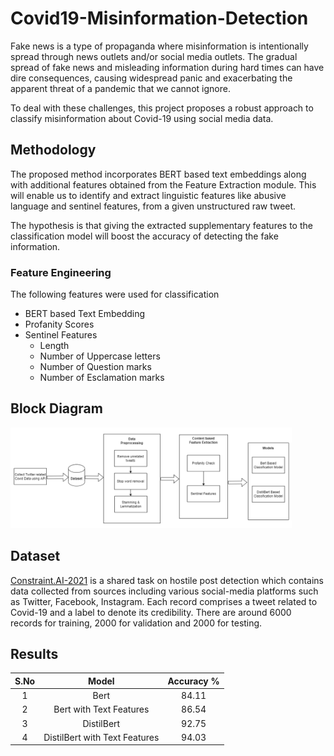 # Covid19-Misinformation-Detection

Fake news is a type of propaganda where misinformation is intentionally spread through news outlets and/or social media outlets. The gradual spread of fake news and misleading information during hard times can have dire consequences, causing widespread panic and exacerbating the apparent threat of a pandemic that we cannot ignore.

To deal with these challenges, this project proposes a robust approach to classify misinformation about Covid-19 using social media data.


## Methodology

The proposed method incorporates BERT based text embeddings along with additional features obtained from the Feature Extraction module. This will enable us to identify and extract linguistic features like abusive language and sentinel features, from a given unstructured raw tweet. 

The hypothesis is that giving the extracted supplementary features to the classification model will boost the accuracy of detecting the fake information.

### Feature Engineering

The following features were used for classification
- BERT based Text Embedding
- Profanity Scores
- Sentinel Features
  - Length
  - Number of Uppercase letters
  - Number of Question marks
  - Number of Esclamation marks

## Block Diagram
<img src="documentation/Block_Diagram.png" width="450">

## Dataset

[Constraint.AI-2021](https://constraint-shared-task-2021.github.io/) is a shared task on hostile post detection which contains data collected from sources including various social-media platforms such as Twitter, Facebook, Instagram. Each record comprises a tweet related to Covid-19 and a label to denote its credibility. There are around 6000 records for training, 2000 for validation and 2000 for testing.

## Results

| S.No | Model | Accuracy %
:-------------------------:|:-------------------------:|:-------------------------:|
1|Bert|84.11
2|Bert with Text Features|86.54
3|DistilBert|92.75
4|DistilBert with Text Features|94.03
